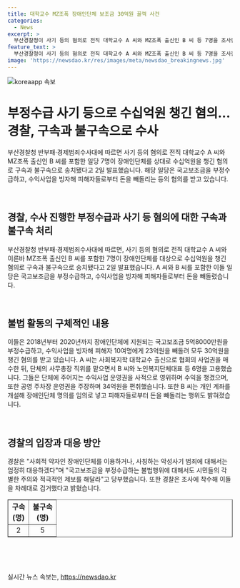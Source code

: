 ```yaml
---
title: 대학교수 MZ조폭 장애인단체 보조금 30억원 꿀꺽 사건
categories:
  - News
excerpt: >
  부산경찰청이 사기 등의 혐의로 전직 대학교수 A 씨와 MZ조폭 출신인 B 씨 등 7명을 조사한 결과, 장애인단체에 국고보조금 부정수급 및 수익사업을 빙자한 30억원 횡령 혐의로 2명을 구속하고, 5명을 불구속 송치했다. A 씨와 B 씨는 사회복지학 교수 출신과 조폭 출신으로, 장애인단체의 운영권을 사적으로 영위하며 수익을 거둬들였으며, 투자자를 놓고 사기를 치기도 했다. 경찰은 피해자가 10여명에 이르고, 피해금액은 19억6000만원에 달한다고 설명했다.
feature_text: >
  부산경찰청이 사기 등의 혐의로 전직 대학교수 A 씨와 MZ조폭 출신인 B 씨 등 7명을 조사한 결과, 장애인단체에 국고보조금 부정수급 및 수익사업을 빙자한 30억원 횡령 혐의로 2명을 구속하고, 5명을 불구속 송치했다. A 씨와 B 씨는 사회복지학 교수 출신과 조폭 출신으로, 장애인단체의 운영권을 사적으로 영위하며 수익을 거둬들였으며, 투자자를 놓고 사기를 치기도 했다. 경찰은 피해자가 10여명에 이르고, 피해금액은 19억6000만원에 달한다고 설명했다.
image: 'https://newsdao.kr/res/images/meta/newsdao_breakingnews.jpg'
---
```


<p><img src="https://newsdao.kr/res/images/meta/newsdao_breakingnews.jpg" alt="koreaapp 속보" /></p>

<h1 data-ke-size="size26">부정수급 사기 등으로 수십억원 챙긴 혐의…경찰, 구속과 불구속으로 수사</h1>

<p>부산경찰청 반부패·경제범죄수사대에 따르면 사기 등의 혐의로 전직 대학교수 A 씨와 MZ조폭 출신인 B 씨를 포함한 일당 7명이 장애인단체를 상대로 수십억원을 챙긴 혐의로 구속과 불구속으로 송치됐다고 2일 발표했습니다. 해당 일당은 국고보조금을 부정수급하고, 수익사업을 빙자해 피해자들로부터 돈을 빼돌리는 등의 혐의를 받고 있습니다.</p>

<p data-ke-size="size16">&nbsp;</p>

<h2 data-ke-size="size24">경찰, 수사 진행한 부정수급과 사기 등 혐의에 대한 구속과 불구속 처리</h2>

<p data-ke-size="size16">부산경찰청 반부패·경제범죄수사대에 따르면, 사기 등의 혐의로 전직 대학교수 A 씨와 이른바 MZ조폭 출신인 B 씨를 포함한 7명이 장애인단체를 대상으로 수십억원을 챙긴 혐의로 구속과 불구속으로 송치됐다고 2일 발표했습니다. A 씨와 B 씨를 포함한 이들 일당은 국고보조금을 부정수급하고, 수익사업을 빙자해 피해자들로부터 돈을 빼돌렸습니다.</p>

<p data-ke-size="size16">&nbsp;</p>

<h2 data-ke-size="size24">불법 활동의 구체적인 내용</h2>

<p data-ke-size="size16">이들은 2018년부터 2020년까지 장애인단체에 지원되는 국고보조금 5억8000만원을 부정수급하고, 수익사업을 빙자해 피해자 10여명에게 23억원을 빼돌려 모두 30억원을 챙긴 혐의를 받고 있습니다. A 씨는 사회복지학 대학교수 출신으로 협회의 사업권을 매수한 뒤, 단체의 사무총장 직위를 맡으면서 B 씨와 노인복지단체대표 등 6명을 고용했습니다. 그들은 단체에 주어지는 수익사업 운영권을 사적으로 영위하며 수익을 챙겼으며, 또한 공영 주차장 운영권을 주장하며 34억원을 편취했습니다. 또한 B 씨는 개인 계좌를 개설해 장애인단체 명의를 임의로 넣고 피해자들로부터 돈을 빼돌리는 행위도 밝혀졌습니다.</p>

<p data-ke-size="size16">&nbsp;</p>

<h2 data-ke-size="size24">경찰의 입장과 대응 방안</h2>

<p data-ke-size="size16">경찰은 "사회적 약자인 장애인단체를 이용하거나, 사칭하는 악성사기 범죄에 대해서는 엄정히 대응하겠다"며 "국고보조금을 부정수급하는 불법행위에 대해서도 시민들의 각별한 주의와 적극적인 제보를 해달라"고 당부했습니다. 또한 경찰은 조사에 착수해 이들을 차례대로 검거했다고 밝혔습니다.</p>

<table style="width: 100%;" border="1">
<tbody>
<tr>
<td style="text-align: center; height: 17px;"><b>구속<br /> (명)</b></td>
<td style="text-align: center; height: 17px;"><b>불구속<br /> (명)</b></td>
</tr>
<tr>
<td style="text-align: center; height: 17px;">2</td>
<td style="text-align: center; height: 17px;">5</td>
</tr>
</tbody>
</table>

<p data-ke-size="size16">&nbsp;</p>

<p data-ke-size="size16">&nbsp;</p>
실시간 뉴스 속보는, <a href="https://newsdao.kr" rel="dofollow">https://newsdao.kr</a>


